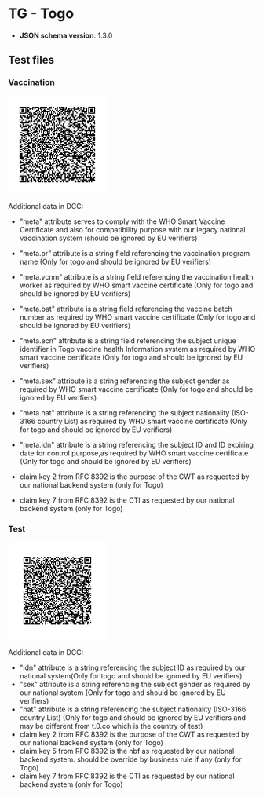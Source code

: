 # TG - Togo

* **JSON schema version**: 1.3.0


## Test files

### Vaccination

![VAC](VAC_TG_FINAL.png)

Additional data in DCC: 
- "meta" attribute serves to comply with the WHO Smart Vaccine Certificate and also for compatibility purpose with  our legacy national vaccination system (should be ignored by EU verifiers)
- "meta.pr" attribute is a string field referencing the vaccination program name (Only for togo and should be ignored by EU verifiers) 
- "meta.vcnm" attribute is a string field referencing the vaccination health worker as required by WHO smart vaccine certificate (Only for togo and should be ignored by EU verifiers) 
- "meta.bat" attribute is a string field referencing the vaccine batch number as required by WHO smart vaccine certificate (Only for togo and should be ignored by EU verifiers)
- "meta.ecn" attribute is a string field referencing the subject unique identifier in Togo vaccine health Information system as required by WHO smart vaccine certificate (Only for togo and should be ignored by EU verifiers)
- "meta.sex" attribute is a string referencing the subject gender as required by WHO smart vaccine certificate (Only for togo and should be ignored by EU verifiers)
- "meta.nat" attribute is a string referencing the subject nationality (ISO-3166 country List) as required by WHO smart vaccine certificate (Only for togo and should be ignored by EU verifiers)
- "meta.idn" attribute is a string referencing the subject ID and ID expiring date for control purpose,as required by WHO smart vaccine certificate (Only for togo and should be ignored by EU verifiers)
                    
- claim key 2 from RFC 8392 is the purpose of the CWT as requested by our national backend system (only for Togo)
- claim key 7 from RFC 8392  is the CTI as requested by our national backend system (only for Togo)

### Test

![TEST](TEST_TG_FINAL.png)

Additional data in DCC: 
- "idn" attribute is a string referencing the subject ID as required by our national system(Only for togo and should be ignored by EU verifiers)
- "sex" attribute is a string referencing the subject gender as required by our national system (Only for togo and should be ignored by EU verifiers)
- "nat" attribute is a string referencing the subject nationality (ISO-3166 country List) (Only for togo and should be ignored by EU verifiers and may be different from t.0.co which is the country of test) 
- claim key 2 from RFC 8392 is the purpose of the CWT as requested by our national backend system (only for Togo)
- claim key 5 from RFC 8392  is the nbf as requested by our national backend system. should be override by  business rule if any (only for Togo)
- claim key 7 from RFC 8392  is the CTI as requested by our national backend system (only for Togo)



